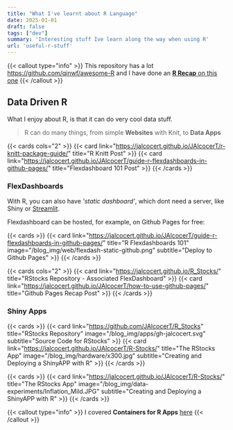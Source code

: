```yaml
---
title: "What I've learnt about R Language"
date: 2025-01-01
draft: false
tags: ["dev"]
summary: 'Interesting stuff Ive learn along the way when using R'
url: 'useful-r-stuff'
---
```


{{< callout type="info" >}}
This repository has a lot https://github.com/qinwf/awesome-R and I have done an [**R Recap** on this one](https://jalcocert.github.io/JAlcocerT/r-language-101/)
{{< /callout >}}



## Data Driven R

What I enjoy about R, is that it can do very cool data stuff.

> R can do many things, from simple **Websites** with Knit, to **Data Apps**

{{< cards cols="2" >}}
  {{< card link="https://jalcocert.github.io/JAlcocerT/r-knitt-package-guide/" title="R Knitt Post" >}}
  {{< card link="https://jalcocert.github.io/JAlcocerT/guide-r-flexdashboards-in-github-pages/" title="Flexdashboard 101 Post" >}}
{{< /cards >}}

### FlexDashboards

With R, you can also have *'static dashboard'*, which dont need a server, like Shiny or [Streamlit](https://jalcocert.github.io/JAlcocerT/streamlit-is-cool/).

Flexdashboard can be hosted, for example, on Github Pages for free:

{{< cards >}}
  {{< card link="https://jalcocert.github.io/JAlcocerT/guide-r-flexdashboards-in-github-pages/" title="R Flexdashboards 101" image="/blog_img/web/flexdash-static-github.png" subtitle="Deploy to Github Pages" >}}
{{< /cards >}}

{{< cards cols="2" >}}
  {{< card link="https://jalcocert.github.io/R_Stocks/" title="RStocks Repository - Associated FlexDashboard" >}}
  {{< card link="https://jalcocert.github.io/JAlcocerT/how-to-use-github-pages/" title="Github Pages Recap Post" >}}
{{< /cards >}}


<!-- Flexdashboards: bootstrap, css, framekow (a,b,c),mcustomize from R with {bslib} 
RSHiny + bslib

DASH - flask, plotly.js, react.js, dash_bootstrap_components

heroku
netlify? -->

### Shiny Apps

{{< cards >}}
  {{< card link="https://github.com/JAlcocerT/R_Stocks" title="RStocks Repository" image="/blog_img/apps/gh-jalcocert.svg" subtitle="Source Code for RStocks" >}}
    {{< card link="https://jalcocert.github.io/JAlcocerT/R-Stocks/" title="The RStocks App" image="/blog_img/hardware/x300.jpg" subtitle="Creating and Deploying a ShinyAPP with R" >}}
{{< /cards >}}


{{< cards >}}
  {{< card link="https://jalcocert.github.io/JAlcocerT/R-Stocks/" title="The RStocks App" image="/blog_img/data-experiments/Inflation_Mild.JPG" subtitle="Creating and Deploying a ShinyAPP with R" >}}
{{< /cards >}}



{{< callout type="info" >}}
I covered **Containers for R Apps** [here](https://jalcocert.github.io/JAlcocerT/building-r-shiny-apps-container-image-with-docker/)
{{< /callout >}}